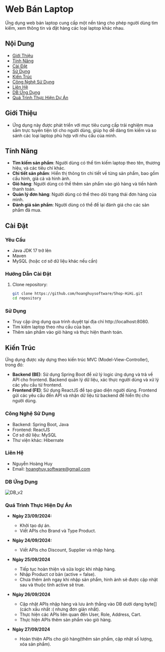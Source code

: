 # Web Bán Laptop

Ứng dụng web bán laptop cung cấp một nền tảng cho phép người dùng tìm kiếm, xem thông tin và đặt hàng các loại laptop khác nhau.

## Nội Dung

- [Giới Thiệu](#giới-thiệu)
- [Tính Năng](#tính-năng)
- [Cài Đặt](#cài-đặt)
- [Sử Dụng](#sử-dụng)
- [Kiến Trúc](#kiến-trúc)
- [Công Nghệ Sử Dụng](#công-nghệ-sử-dụng)
- [Liên Hệ](#liên-hệ)
- [DB Ứng Dụng](#db-ứng-dụng)
- [Quá Trình Thực Hiện Dự Án](#quá-trình-thực-hiện-dự-án)

## Giới Thiệu

- Ứng dụng này được phát triển với mục tiêu cung cấp trải nghiệm mua sắm trực tuyến tiện lợi cho người dùng, giúp họ dễ dàng tìm kiếm và so sánh các loại laptop phù hợp với nhu cầu của mình.

## Tính Năng

- **Tìm kiếm sản phẩm**: Người dùng có thể tìm kiếm laptop theo tên, thương hiệu, và các tiêu chí khác.
- **Chi tiết sản phẩm**: Hiển thị thông tin chi tiết về từng sản phẩm, bao gồm cấu hình, giá cả và hình ảnh.
- **Giỏ hàng**: Người dùng có thể thêm sản phẩm vào giỏ hàng và tiến hành thanh toán.
- **Quản lý đơn hàng**: Người dùng có thể theo dõi trạng thái đơn hàng của mình.
- **Đánh giá sản phẩm**: Người dùng có thể để lại đánh giá cho các sản phẩm đã mua.

## Cài Đặt

### Yêu Cầu

- Java JDK 17 trở lên
- Maven
- MySQL (hoặc cơ sở dữ liệu khác nếu cần)

### Hướng Dẫn Cài Đặt

1. Clone repository:
   ```bash
   git clone https://github.com/hoanghuysoftware/Shop-HiHi.git
   cd repository

### Sử Dụng
- Truy cập ứng dụng qua trình duyệt tại địa chỉ http://localhost:8080.
- Tìm kiếm laptop theo nhu cầu của bạn.
- Thêm sản phẩm vào giỏ hàng và thực hiện thanh toán.

## Kiến Trúc

Ứng dụng được xây dựng theo kiến trúc MVC (Model-View-Controller), trong đó:

- **Backend (BE)**: Sử dụng Spring Boot để xử lý logic ứng dụng và trả về API cho frontend. Backend quản lý dữ liệu, xác thực người dùng và xử lý các yêu cầu từ frontend.
- **Frontend (FE)**: Sử dụng ReactJS để tạo giao diện người dùng. Frontend gửi các yêu cầu đến API và nhận dữ liệu từ backend để hiển thị cho người dùng.


### Công Nghệ Sử Dụng
- Backend: Spring Boot, Java
- Frontend: ReactJS
- Cơ sở dữ liệu: MySQL
- Thư viện khác: Hibernate

### Liên Hệ
- Nguyễn Hoàng Huy
- Email: hoanghuy.software@gmail.com

### DB Ứng Dụng
![DB_v2](https://github.com/user-attachments/assets/5e724b6e-01fe-4519-8904-6d2001631102)

### Quá Trình Thực Hiện Dự Án
- **Ngày 23/09/2024:**
  - Khởi tạo dự án.
  - Viết APIs cho Brand và Type Product.


- **Ngày 24/09/2024:**
  - Viết APIs cho Discount, Supplier và nhập hàng.


- **Ngày 25/09/2024**
  - Tiếp tục hoàn thiện và sửa logic khi nhập hàng.
  - Nhập Product cơ bản (active = false).
  - Chưa thêm ảnh ngay khi nhập sản phẩm, hình ảnh sẽ được cập nhật sau và thuộc tính active sẽ true.


- **Ngày 26/09/2024**
  - Cập nhật APIs nhập hàng và lưu ảnh thẳng vào DB dưới dạng byte[] (cách xấu nhất :( nhưng đơn giản nhất).
  - Thực hiện các APIs liên quan đến User, Role, Address, Cart.
  - Thực hiện APIs thêm sản phẩm vào giỏ hàng.


- **Ngày 27/09/2024**
  - Hoàn thiện APIs cho giỏ hàng(thêm sản phẩm, cập nhật số lượng, xóa sản phẩm).



